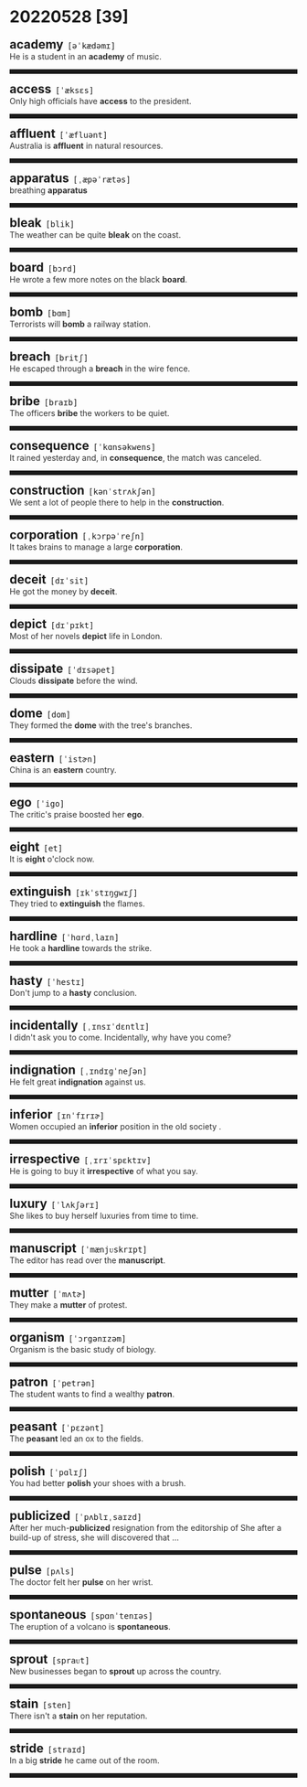 <style>
/*不显示details的三角符号*/
details > summary::marker {
    display: none;
    content: none;
}
/*去掉外边框*/
details summary{
    outline:none;
    cursor:pointer;/*鼠标放上去之后变成手型*/
}
/*去掉前面默认的小黑三角*/
details summary::-webkit-details-marker{
    display:none; 
}
</style>
# 20220528 [39]  

<div style="display: flex;align-items: baseline;">
    <h2 style="margin-bottom: 0;margin-top: 0">academy</h2>
    <p style="padding:0 .5em; margin: 0;font-family: monospace;">[əˈkædəmɪ]</p>
    <p class="interpretation_52325" style="display:none ;padding:0 .5em; margin: 0; white-space: nowrap;overflow: hidden;text-overflow: ellipsis;">n. 学院</p>
</div>
<details class="details_52325">
    <summary style="color: #303030;">He is a student in an <strong>academy</strong> of music.</summary>
    他是一名音乐学院的学生。
</details>
<hr style="padding-bottom: 0.5em;" />


<div style="display: flex;align-items: baseline;">
    <h2 style="margin-bottom: 0;margin-top: 0">access</h2>
    <p style="padding:0 .5em; margin: 0;font-family: monospace;">[ˈæksɛs]</p>
    <p class="interpretation_52325" style="display:none ;padding:0 .5em; margin: 0; white-space: nowrap;overflow: hidden;text-overflow: ellipsis;">n. 进入；通道；接近（的机会）；使用
v. 接近；进入；使用；获取</p>
</div>
<details class="details_52325">
    <summary style="color: #303030;">Only high officials have <strong>access</strong> to the president.</summary>
    只有高级官员才可以接近总统。
</details>
<hr style="padding-bottom: 0.5em;" />


<div style="display: flex;align-items: baseline;">
    <h2 style="margin-bottom: 0;margin-top: 0">affluent</h2>
    <p style="padding:0 .5em; margin: 0;font-family: monospace;">[ˈæfluənt]</p>
    <p class="interpretation_52325" style="display:none ;padding:0 .5em; margin: 0; white-space: nowrap;overflow: hidden;text-overflow: ellipsis;">adj. 富裕的；丰富的；富足的</p>
</div>
<details class="details_52325">
    <summary style="color: #303030;">Australia is <strong>affluent</strong> in natural resources.</summary>
    澳大利亚的自然资源丰富。
</details>
<hr style="padding-bottom: 0.5em;" />


<div style="display: flex;align-items: baseline;">
    <h2 style="margin-bottom: 0;margin-top: 0">apparatus</h2>
    <p style="padding:0 .5em; margin: 0;font-family: monospace;">[ˌæpəˈrætəs]</p>
    <p class="interpretation_52325" style="display:none ;padding:0 .5em; margin: 0; white-space: nowrap;overflow: hidden;text-overflow: ellipsis;">n. 装置；仪器；器械；器官</p>
</div>
<details class="details_52325">
    <summary style="color: #303030;">breathing <strong>apparatus</strong></summary>
    呼吸器具/通气设备
</details>
<hr style="padding-bottom: 0.5em;" />


<div style="display: flex;align-items: baseline;">
    <h2 style="margin-bottom: 0;margin-top: 0">bleak</h2>
    <p style="padding:0 .5em; margin: 0;font-family: monospace;">[blik]</p>
    <p class="interpretation_52325" style="display:none ;padding:0 .5em; margin: 0; white-space: nowrap;overflow: hidden;text-overflow: ellipsis;">adj. 荒凉的；阴冷的；凄凉的；无望的；沮丧的</p>
</div>
<details class="details_52325">
    <summary style="color: #303030;">The weather can be quite <strong>bleak</strong> on the coast.</summary>
    沿海地区的天气会非常阴冷。
</details>
<hr style="padding-bottom: 0.5em;" />


<div style="display: flex;align-items: baseline;">
    <h2 style="margin-bottom: 0;margin-top: 0">board</h2>
    <p style="padding:0 .5em; margin: 0;font-family: monospace;">[bɔrd]</p>
    <p class="interpretation_52325" style="display:none ;padding:0 .5em; margin: 0; white-space: nowrap;overflow: hidden;text-overflow: ellipsis;">n. 板；董事会
v. 上船（或火车、飞机等）</p>
</div>
<details class="details_52325">
    <summary style="color: #303030;">He wrote a few more notes on the black <strong>board</strong>.</summary>
    他在黑板上又写了几条注释。
</details>
<hr style="padding-bottom: 0.5em;" />


<div style="display: flex;align-items: baseline;">
    <h2 style="margin-bottom: 0;margin-top: 0">bomb</h2>
    <p style="padding:0 .5em; margin: 0;font-family: monospace;">[bɑm]</p>
    <p class="interpretation_52325" style="display:none ;padding:0 .5em; margin: 0; white-space: nowrap;overflow: hidden;text-overflow: ellipsis;">n. 炸弹
v. 投弹于；轰炸</p>
</div>
<details class="details_52325">
    <summary style="color: #303030;">Terrorists will <strong>bomb</strong> a railway station.</summary>
    恐怖分子将要炸毁一个火车站。
</details>
<hr style="padding-bottom: 0.5em;" />


<div style="display: flex;align-items: baseline;">
    <h2 style="margin-bottom: 0;margin-top: 0">breach</h2>
    <p style="padding:0 .5em; margin: 0;font-family: monospace;">[britʃ]</p>
    <p class="interpretation_52325" style="display:none ;padding:0 .5em; margin: 0; white-space: nowrap;overflow: hidden;text-overflow: ellipsis;">n. 缺口；破裂；违背
v. 在 ... 上打开缺口；违反；突破</p>
</div>
<details class="details_52325">
    <summary style="color: #303030;">He escaped through a <strong>breach</strong> in the wire fence.</summary>
    他从铁丝网上的一个缺口逃走了。
</details>
<hr style="padding-bottom: 0.5em;" />


<div style="display: flex;align-items: baseline;">
    <h2 style="margin-bottom: 0;margin-top: 0">bribe</h2>
    <p style="padding:0 .5em; margin: 0;font-family: monospace;">[braɪb]</p>
    <p class="interpretation_52325" style="display:none ;padding:0 .5em; margin: 0; white-space: nowrap;overflow: hidden;text-overflow: ellipsis;">v. 贿赂
n. 贿赂</p>
</div>
<details class="details_52325">
    <summary style="color: #303030;">The officers <strong>bribe</strong> the workers to be quiet.</summary>
    官员贿赂工人让其保持沉默。
</details>
<hr style="padding-bottom: 0.5em;" />


<div style="display: flex;align-items: baseline;">
    <h2 style="margin-bottom: 0;margin-top: 0">consequence</h2>
    <p style="padding:0 .5em; margin: 0;font-family: monospace;">[ˈkɑnsəkwens]</p>
    <p class="interpretation_52325" style="display:none ;padding:0 .5em; margin: 0; white-space: nowrap;overflow: hidden;text-overflow: ellipsis;">n. 后果；结果</p>
</div>
<details class="details_52325">
    <summary style="color: #303030;">It rained yesterday and, in <strong>consequence</strong>, the match was canceled.</summary>
    昨天下雨了，结果比赛被取消。
</details>
<hr style="padding-bottom: 0.5em;" />


<div style="display: flex;align-items: baseline;">
    <h2 style="margin-bottom: 0;margin-top: 0">construction</h2>
    <p style="padding:0 .5em; margin: 0;font-family: monospace;">[kənˈstrʌkʃən]</p>
    <p class="interpretation_52325" style="display:none ;padding:0 .5em; margin: 0; white-space: nowrap;overflow: hidden;text-overflow: ellipsis;">n. 建筑；建设</p>
</div>
<details class="details_52325">
    <summary style="color: #303030;">We sent a lot of people there to help in the <strong>construction</strong>.</summary>
    我们派了很多人到那里去帮助建设。
</details>
<hr style="padding-bottom: 0.5em;" />


<div style="display: flex;align-items: baseline;">
    <h2 style="margin-bottom: 0;margin-top: 0">corporation</h2>
    <p style="padding:0 .5em; margin: 0;font-family: monospace;">[ˌkɔrpəˈreʃn]</p>
    <p class="interpretation_52325" style="display:none ;padding:0 .5em; margin: 0; white-space: nowrap;overflow: hidden;text-overflow: ellipsis;">n. 公司；企业</p>
</div>
<details class="details_52325">
    <summary style="color: #303030;">It takes brains to manage a large <strong>corporation</strong>.</summary>
    管理大公司需要有头脑。
</details>
<hr style="padding-bottom: 0.5em;" />


<div style="display: flex;align-items: baseline;">
    <h2 style="margin-bottom: 0;margin-top: 0">deceit</h2>
    <p style="padding:0 .5em; margin: 0;font-family: monospace;">[dɪˈsit]</p>
    <p class="interpretation_52325" style="display:none ;padding:0 .5em; margin: 0; white-space: nowrap;overflow: hidden;text-overflow: ellipsis;">n. 欺骗；欺诈</p>
</div>
<details class="details_52325">
    <summary style="color: #303030;">He got the money by <strong>deceit</strong>.</summary>
    他靠欺骗弄到了钱。
</details>
<hr style="padding-bottom: 0.5em;" />


<div style="display: flex;align-items: baseline;">
    <h2 style="margin-bottom: 0;margin-top: 0">depict</h2>
    <p style="padding:0 .5em; margin: 0;font-family: monospace;">[dɪˈpɪkt]</p>
    <p class="interpretation_52325" style="display:none ;padding:0 .5em; margin: 0; white-space: nowrap;overflow: hidden;text-overflow: ellipsis;">v. 描述；描绘</p>
</div>
<details class="details_52325">
    <summary style="color: #303030;">Most of her novels <strong>depict</strong> life in London.</summary>
    她的大部分小说描写的是伦敦的生活。
</details>
<hr style="padding-bottom: 0.5em;" />


<div style="display: flex;align-items: baseline;">
    <h2 style="margin-bottom: 0;margin-top: 0">dissipate</h2>
    <p style="padding:0 .5em; margin: 0;font-family: monospace;">[ˈdɪsəpet]</p>
    <p class="interpretation_52325" style="display:none ;padding:0 .5em; margin: 0; white-space: nowrap;overflow: hidden;text-overflow: ellipsis;">v. 驱散；消散；浪费；挥霍</p>
</div>
<details class="details_52325">
    <summary style="color: #303030;">Clouds <strong>dissipate</strong> before the wind.</summary>
    云层在风到来之前消散了。
</details>
<hr style="padding-bottom: 0.5em;" />


<div style="display: flex;align-items: baseline;">
    <h2 style="margin-bottom: 0;margin-top: 0">dome</h2>
    <p style="padding:0 .5em; margin: 0;font-family: monospace;">[dom]</p>
    <p class="interpretation_52325" style="display:none ;padding:0 .5em; margin: 0; white-space: nowrap;overflow: hidden;text-overflow: ellipsis;">n. 穹顶；圆屋顶</p>
</div>
<details class="details_52325">
    <summary style="color: #303030;">They formed the <strong>dome</strong> with the tree's branches.</summary>
    他们用树枝织成圆屋顶。
</details>
<hr style="padding-bottom: 0.5em;" />


<div style="display: flex;align-items: baseline;">
    <h2 style="margin-bottom: 0;margin-top: 0">eastern</h2>
    <p style="padding:0 .5em; margin: 0;font-family: monospace;">[ˈistɚn]</p>
    <p class="interpretation_52325" style="display:none ;padding:0 .5em; margin: 0; white-space: nowrap;overflow: hidden;text-overflow: ellipsis;">adj. 东方的；东部的</p>
</div>
<details class="details_52325">
    <summary style="color: #303030;">China is an <strong>eastern</strong> country.</summary>
    中国是一个东方国家。
</details>
<hr style="padding-bottom: 0.5em;" />


<div style="display: flex;align-items: baseline;">
    <h2 style="margin-bottom: 0;margin-top: 0">ego</h2>
    <p style="padding:0 .5em; margin: 0;font-family: monospace;">[ˈigo]</p>
    <p class="interpretation_52325" style="display:none ;padding:0 .5em; margin: 0; white-space: nowrap;overflow: hidden;text-overflow: ellipsis;">n. 自我；自负；自尊心</p>
</div>
<details class="details_52325">
    <summary style="color: #303030;">The critic's praise boosted her <strong>ego</strong>.</summary>
    那位评论家的赞扬使她自负起来。
</details>
<hr style="padding-bottom: 0.5em;" />


<div style="display: flex;align-items: baseline;">
    <h2 style="margin-bottom: 0;margin-top: 0">eight</h2>
    <p style="padding:0 .5em; margin: 0;font-family: monospace;">[et]</p>
    <p class="interpretation_52325" style="display:none ;padding:0 .5em; margin: 0; white-space: nowrap;overflow: hidden;text-overflow: ellipsis;">num. 八</p>
</div>
<details class="details_52325">
    <summary style="color: #303030;">It is <strong>eight</strong> o'clock now.</summary>
    现在八点钟了。
</details>
<hr style="padding-bottom: 0.5em;" />


<div style="display: flex;align-items: baseline;">
    <h2 style="margin-bottom: 0;margin-top: 0">extinguish</h2>
    <p style="padding:0 .5em; margin: 0;font-family: monospace;">[ɪkˈstɪŋɡwɪʃ]</p>
    <p class="interpretation_52325" style="display:none ;padding:0 .5em; margin: 0; white-space: nowrap;overflow: hidden;text-overflow: ellipsis;">v. 熄灭；扑灭</p>
</div>
<details class="details_52325">
    <summary style="color: #303030;">They tried to <strong>extinguish</strong> the flames.</summary>
    他们竭力要把火焰扑灭。
</details>
<hr style="padding-bottom: 0.5em;" />


<div style="display: flex;align-items: baseline;">
    <h2 style="margin-bottom: 0;margin-top: 0">hardline</h2>
    <p style="padding:0 .5em; margin: 0;font-family: monospace;">[ˈhɑrdˌlaɪn]</p>
    <p class="interpretation_52325" style="display:none ;padding:0 .5em; margin: 0; white-space: nowrap;overflow: hidden;text-overflow: ellipsis;">n. 强硬路线；强硬派
adj. 强硬路线的</p>
</div>
<details class="details_52325">
    <summary style="color: #303030;">He took a <strong>hardline</strong> towards the strike.</summary>
    他对罢工持强硬态度。
</details>
<hr style="padding-bottom: 0.5em;" />


<div style="display: flex;align-items: baseline;">
    <h2 style="margin-bottom: 0;margin-top: 0">hasty</h2>
    <p style="padding:0 .5em; margin: 0;font-family: monospace;">[ˈhestɪ]</p>
    <p class="interpretation_52325" style="display:none ;padding:0 .5em; margin: 0; white-space: nowrap;overflow: hidden;text-overflow: ellipsis;">adj. 匆忙的；草率的；急躁的</p>
</div>
<details class="details_52325">
    <summary style="color: #303030;">Don't jump to a <strong>hasty</strong> conclusion.</summary>
    不要匆匆作出结论。
</details>
<hr style="padding-bottom: 0.5em;" />


<div style="display: flex;align-items: baseline;">
    <h2 style="margin-bottom: 0;margin-top: 0">incidentally</h2>
    <p style="padding:0 .5em; margin: 0;font-family: monospace;">[ˌɪnsɪˈdɛntlɪ]</p>
    <p class="interpretation_52325" style="display:none ;padding:0 .5em; margin: 0; white-space: nowrap;overflow: hidden;text-overflow: ellipsis;">adv. 附带地；偶然地；顺便地</p>
</div>
<details class="details_52325">
    <summary style="color: #303030;">I didn't ask you to come. Incidentally, why have you come?</summary>
    我没有叫你来。顺便问一下，你为什么过来？
</details>
<hr style="padding-bottom: 0.5em;" />


<div style="display: flex;align-items: baseline;">
    <h2 style="margin-bottom: 0;margin-top: 0">indignation</h2>
    <p style="padding:0 .5em; margin: 0;font-family: monospace;">[ˌɪndɪɡˈneʃən]</p>
    <p class="interpretation_52325" style="display:none ;padding:0 .5em; margin: 0; white-space: nowrap;overflow: hidden;text-overflow: ellipsis;">n. 愤怒；愤慨；义愤</p>
</div>
<details class="details_52325">
    <summary style="color: #303030;">He felt great <strong>indignation</strong> against us.</summary>
    他对我们极为愤慨。
</details>
<hr style="padding-bottom: 0.5em;" />


<div style="display: flex;align-items: baseline;">
    <h2 style="margin-bottom: 0;margin-top: 0">inferior</h2>
    <p style="padding:0 .5em; margin: 0;font-family: monospace;">[ɪnˈfɪrɪɚ]</p>
    <p class="interpretation_52325" style="display:none ;padding:0 .5em; margin: 0; white-space: nowrap;overflow: hidden;text-overflow: ellipsis;">adj. 较差的；次等的；下级的</p>
</div>
<details class="details_52325">
    <summary style="color: #303030;">Women occupied an <strong>inferior</strong> position in the old society .</summary>
    在旧社会女人居于下等地位。
</details>
<hr style="padding-bottom: 0.5em;" />


<div style="display: flex;align-items: baseline;">
    <h2 style="margin-bottom: 0;margin-top: 0">irrespective</h2>
    <p style="padding:0 .5em; margin: 0;font-family: monospace;">[ˌɪrɪˈspɛktɪv]</p>
    <p class="interpretation_52325" style="display:none ;padding:0 .5em; margin: 0; white-space: nowrap;overflow: hidden;text-overflow: ellipsis;">adj. 不顾的；不论…的</p>
</div>
<details class="details_52325">
    <summary style="color: #303030;">He is going to buy it <strong>irrespective</strong> of what you say.</summary>
    不管你说什么，他是买定了。
</details>
<hr style="padding-bottom: 0.5em;" />


<div style="display: flex;align-items: baseline;">
    <h2 style="margin-bottom: 0;margin-top: 0">luxury</h2>
    <p style="padding:0 .5em; margin: 0;font-family: monospace;">[ˈlʌkʃərɪ]</p>
    <p class="interpretation_52325" style="display:none ;padding:0 .5em; margin: 0; white-space: nowrap;overflow: hidden;text-overflow: ellipsis;">n. 奢华；奢侈品</p>
</div>
<details class="details_52325">
    <summary style="color: #303030;">She likes to buy herself luxuries from time to time.</summary>
    她喜欢时不时给自己买些奢侈品。
</details>
<hr style="padding-bottom: 0.5em;" />


<div style="display: flex;align-items: baseline;">
    <h2 style="margin-bottom: 0;margin-top: 0">manuscript</h2>
    <p style="padding:0 .5em; margin: 0;font-family: monospace;">[ˈmænjᴜskrɪpt]</p>
    <p class="interpretation_52325" style="display:none ;padding:0 .5em; margin: 0; white-space: nowrap;overflow: hidden;text-overflow: ellipsis;">n. 手稿；原稿</p>
</div>
<details class="details_52325">
    <summary style="color: #303030;">The editor has read over the <strong>manuscript</strong>.</summary>
    编辑已审阅过这篇手稿。
</details>
<hr style="padding-bottom: 0.5em;" />


<div style="display: flex;align-items: baseline;">
    <h2 style="margin-bottom: 0;margin-top: 0">mutter</h2>
    <p style="padding:0 .5em; margin: 0;font-family: monospace;">[ˈmʌtɚ]</p>
    <p class="interpretation_52325" style="display:none ;padding:0 .5em; margin: 0; white-space: nowrap;overflow: hidden;text-overflow: ellipsis;">v. 咕哝地抱怨；嘀咕
n. 咕哝地抱怨；嘀咕</p>
</div>
<details class="details_52325">
    <summary style="color: #303030;">They make a <strong>mutter</strong> of protest.</summary>
    他们低声抗议了一下。
</details>
<hr style="padding-bottom: 0.5em;" />


<div style="display: flex;align-items: baseline;">
    <h2 style="margin-bottom: 0;margin-top: 0">organism</h2>
    <p style="padding:0 .5em; margin: 0;font-family: monospace;">[ˈɔrgənɪzəm]</p>
    <p class="interpretation_52325" style="display:none ;padding:0 .5em; margin: 0; white-space: nowrap;overflow: hidden;text-overflow: ellipsis;">n. 生物体；有机体；有机组织</p>
</div>
<details class="details_52325">
    <summary style="color: #303030;">Organism is the basic study of biology.</summary>
    生物体是生物研究的基础领域。
</details>
<hr style="padding-bottom: 0.5em;" />


<div style="display: flex;align-items: baseline;">
    <h2 style="margin-bottom: 0;margin-top: 0">patron</h2>
    <p style="padding:0 .5em; margin: 0;font-family: monospace;">[ˈpetrən]</p>
    <p class="interpretation_52325" style="display:none ;padding:0 .5em; margin: 0; white-space: nowrap;overflow: hidden;text-overflow: ellipsis;">n. 赞助人；资助人；老主顾</p>
</div>
<details class="details_52325">
    <summary style="color: #303030;">The student wants to find a wealthy <strong>patron</strong>.</summary>
    那学生想找到一个富有的资助人。
</details>
<hr style="padding-bottom: 0.5em;" />


<div style="display: flex;align-items: baseline;">
    <h2 style="margin-bottom: 0;margin-top: 0">peasant</h2>
    <p style="padding:0 .5em; margin: 0;font-family: monospace;">[ˈpɛzənt]</p>
    <p class="interpretation_52325" style="display:none ;padding:0 .5em; margin: 0; white-space: nowrap;overflow: hidden;text-overflow: ellipsis;">n. 农民；乡巴佬；庄稼人</p>
</div>
<details class="details_52325">
    <summary style="color: #303030;">The <strong>peasant</strong> led an ox to the fields.</summary>
    那个农民牵牛下地。
</details>
<hr style="padding-bottom: 0.5em;" />


<div style="display: flex;align-items: baseline;">
    <h2 style="margin-bottom: 0;margin-top: 0">polish</h2>
    <p style="padding:0 .5em; margin: 0;font-family: monospace;">[ˈpɑlɪʃ]</p>
    <p class="interpretation_52325" style="display:none ;padding:0 .5em; margin: 0; white-space: nowrap;overflow: hidden;text-overflow: ellipsis;">v. 擦亮；磨光；润色；完善
n. 光泽；上光剂</p>
</div>
<details class="details_52325">
    <summary style="color: #303030;">You had better <strong>polish</strong> your shoes with a brush.</summary>
    你最好用刷子刷刷鞋。
</details>
<hr style="padding-bottom: 0.5em;" />


<div style="display: flex;align-items: baseline;">
    <h2 style="margin-bottom: 0;margin-top: 0">publicized</h2>
    <p style="padding:0 .5em; margin: 0;font-family: monospace;">[ˈpʌblɪˌsaɪzd]</p>
    <p class="interpretation_52325" style="display:none ;padding:0 .5em; margin: 0; white-space: nowrap;overflow: hidden;text-overflow: ellipsis;">adj. 公开的
v. 宣传；公布；“publicize”的过去式和过去分词</p>
</div>
<details class="details_52325">
    <summary style="color: #303030;">After her much-<strong>publicized</strong> resignation from the editorship of She after a build-up of stress, she will discovered that ...</summary>
    她在因累积的重负而做出引发外界广泛关注之举——辞去《她》杂志编辑一职——之后可能会察觉到……
</details>
<hr style="padding-bottom: 0.5em;" />


<div style="display: flex;align-items: baseline;">
    <h2 style="margin-bottom: 0;margin-top: 0">pulse</h2>
    <p style="padding:0 .5em; margin: 0;font-family: monospace;">[pʌls]</p>
    <p class="interpretation_52325" style="display:none ;padding:0 .5em; margin: 0; white-space: nowrap;overflow: hidden;text-overflow: ellipsis;">n. 脉冲；脉搏；脉动
v. 脉动；搏动；（心脏）跳动</p>
</div>
<details class="details_52325">
    <summary style="color: #303030;">The doctor felt her <strong>pulse</strong> on her wrist.</summary>
    这位医生在她的手腕上号脉。
</details>
<hr style="padding-bottom: 0.5em;" />


<div style="display: flex;align-items: baseline;">
    <h2 style="margin-bottom: 0;margin-top: 0">spontaneous</h2>
    <p style="padding:0 .5em; margin: 0;font-family: monospace;">[spɑnˈtenɪəs]</p>
    <p class="interpretation_52325" style="display:none ;padding:0 .5em; margin: 0; white-space: nowrap;overflow: hidden;text-overflow: ellipsis;">adj. 自发的；自然产生的</p>
</div>
<details class="details_52325">
    <summary style="color: #303030;">The eruption of a volcano is <strong>spontaneous</strong>.</summary>
    火山的喷发是自然产生的。
</details>
<hr style="padding-bottom: 0.5em;" />


<div style="display: flex;align-items: baseline;">
    <h2 style="margin-bottom: 0;margin-top: 0">sprout</h2>
    <p style="padding:0 .5em; margin: 0;font-family: monospace;">[spraᴜt]</p>
    <p class="interpretation_52325" style="display:none ;padding:0 .5em; margin: 0; white-space: nowrap;overflow: hidden;text-overflow: ellipsis;">v. 发芽；长出；迅速成长；涌现
n. 苗芽；新芽</p>
</div>
<details class="details_52325">
    <summary style="color: #303030;">New businesses began to <strong>sprout</strong> up across the country.</summary>
    新公司开始在全国各地涌现。
</details>
<hr style="padding-bottom: 0.5em;" />


<div style="display: flex;align-items: baseline;">
    <h2 style="margin-bottom: 0;margin-top: 0">stain</h2>
    <p style="padding:0 .5em; margin: 0;font-family: monospace;">[sten]</p>
    <p class="interpretation_52325" style="display:none ;padding:0 .5em; margin: 0; white-space: nowrap;overflow: hidden;text-overflow: ellipsis;">n. 污点
v. 玷污</p>
</div>
<details class="details_52325">
    <summary style="color: #303030;">There isn't a <strong>stain</strong> on her reputation.</summary>
    她的名誉没有半点污点。
</details>
<hr style="padding-bottom: 0.5em;" />


<div style="display: flex;align-items: baseline;">
    <h2 style="margin-bottom: 0;margin-top: 0">stride</h2>
    <p style="padding:0 .5em; margin: 0;font-family: monospace;">[straɪd]</p>
    <p class="interpretation_52325" style="display:none ;padding:0 .5em; margin: 0; white-space: nowrap;overflow: hidden;text-overflow: ellipsis;">v. 大步行走；跨一大步
n. 大步；步伐</p>
</div>
<details class="details_52325">
    <summary style="color: #303030;">In a big <strong>stride</strong> he came out of the room.</summary>
    他一个箭步出了房间。
</details>
<hr style="padding-bottom: 0.5em;" />

<script>
const details = document.querySelectorAll('.details_52325');
const translates = document.querySelectorAll('.interpretation_52325');

details.forEach((item, index) => item.addEventListener('toggle', () => {
    if (item.open) {
        translates[index].style.display = 'block';
    } else translates[index].style.display = 'none';
}));
</script>
